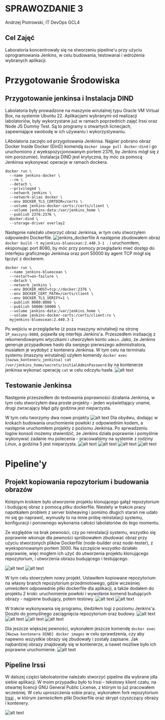 # SPRAWOZDANIE 3
Andrzej Piotrowski, IT
DevOps GCL4

## Cel Zajęć
Laboratoria koncentrowały się na stworzeniu pipeline'u przy użyciu oprogramowania Jenkins, w celu budowania, testowanai i wdrożenia wybranych aplikacji.

# Przygotowanie Środowiska
## Przygotowanie jenkinsa i Instalacja DIND
Labolatoria były prowadzone na maszynie wirutalnej typu Oracle VM Virtual Box, na systemie Ubuntu 22.
Aplikacjami wybranymi od realizacji labolatoriów, były wykorzystane już w ramach poprzednich zajęć Irssi oraz Node JS Dummy Test. Są to programy o otwartych licnecjach, zapewniające swobodę w ich używaniu i wykorzystywaniu.

LAbolatoria zaczęto od przygotowania Jenkinsa. Najpier pobrano obraz Docker Inside Docker (DinD) komendą `docker image pull docker:dind` i go uruchomiono z wyekspozycjonowanym portem 2376, by Jenkins mógł się z nim porozumieć. Instalacja DIND jest krytyczna, by móc za pomocą Jenkinsa wykonywać operacje w ramach dockera.
```
docker run \
  --name jenkins-docker \
  --rm \
  --detach \
  --privileged \
  --network jenkins \
  --network-alias docker \
  --env DOCKER_TLS_CERTDIR=/certs \
  --volume jenkins-docker-certs:/certs/client \
  --volume jenkins-data:/var/jenkins_home \
  --publish 2376:2376 \
  docker:dind \
  --storage-driver overlay2
```
Następnie należało utworzyć obraz Jenkinsa, w tym celu stworzyłem odpowiedni Dockerfile.
![jenkins_dockerfile](jenkins_dockerfile.png)
A następnie zbudowałem obraz `docker build -t myjenkins-blueocean:2.440.3-1 .` i uruchomiłem, eksponując port 8080, by móc przy pomocy przeglądarki mieć dostęp do interfejsu graficznego Jenkinsa oraz port 50000 by agent TCP mógł się łączyć z dockerem.
```
docker run \
  --name jenkins-blueocean \
  --restart=on-failure \
  --detach \
  --network jenkins \
  --env DOCKER_HOST=tcp://docker:2376 \
  --env DOCKER_CERT_PATH=/certs/client \
  --env DOCKER_TLS_VERIFY=1 \
  --publish 8080:8080 \
  --publish 50000:50000 \
  --volume jenkins-data:/var/jenkins_home \
  --volume jenkins-docker-certs:/certs/client:ro \
  myjenkins-blueocean:2.440.3-1
```

Po wejściu w przeglądarke (z poza maszyny wirutalnej) na stronę `IP_maszyny:8080`, pojawiła się interfejs Jenkins'a. Przeszedłem instlaację z rekomendowanymi wtyczkami i utworzyłem konto `admin`. Jako, że Jenkins generuje przypadkowe hasło dla swojego pierwszego administratora, musiałem je wydobyć z kontenera Jenkinsa. W tym celu na terminalu systemu (maszyny wirutalnej) użyłem komendy `docker exec [nazwa_konteneru_jenkinsa] cat /var/jenkins_home/secrets/initialAdminPassword` by na kontenerze jenkinsa wykonać operację `cat` w celu odczytu hasła.
![alt text](jenkins_login.png)

## Testowanie Jenkinsa

Następnie przeszedłem do testowania poprawności działania Jenkinsa, w tym celu stworzyłem dwa proste projekty - jeden wyświetlający uname, drugi zwracający błąd gdy godzina jest nieparzysta. 

W tym celu tworzymy dwa nowe projekty
![alt text](uname_start.png)
Dla obydwu, dodając w krokach budowania uruchomienie powłoki z odpowiednim kodem, a następnie uruchomiłem projekty z poziomu Jenkinsa. Po sprwadzeniu logów konsoli możemy stwierdzić, że Jenkins działa poprawnie i pomyślnie wykonywać zadanie mu polecenia - pracowaliśmy na systemie z rodziny Linux, a godzina 5 jest nieparzysta.
![alt text](powloka_uname.png)
![alt text](log_uname.png)
![alt text](powloka_hour.png)
![alt text](err_code.png)

# Pipeline'y

## Projekt kopiowania repozytorium i budowania obrazów
Kolejnym krokiem było utworzenie projektu klonującego gałąź repozytorium i budującej obraz z pomocą pliku dockerfile. Niestety w trakcie pracy napotkałem problem z server bisheaving i pomimo długich starań nie udało mi się go naprawić, wymusiły to na mnie próbę reinstalacji systemu, konfiguracji i ponownego wykonania całości labolatoriów do tego momentu.

Ze względów na brak pewności, czy po reinstalacji systemu, wszystko się poprawnie wkonuje dla pewności spróbowałem zbudować obraz przy użyciu stworzonych plików Dockerfile (node-builder oraz node-tester), z wyeksponowanym portem 3000. Na szczęście wszystko działało poprawnie, więc mogłem ich użyć do utworzenia projektu klonującego repozytorium, i utworzenia obrazu budującego i testującego.

![alt text](image-1.png)
![alt text](image-3.png)

W tym celu stowrzyłem nowy projekt. Ustawiłem kopiowane repozytorium na własny branch repozytorium przedmiotowego, gdzie wcześniej umieściłem odpowiednie pliki dockerfile dla aplikacji, a także dodałem do projektu 2 kroki: uruchomienie powłoki i wywołanie komend budujących obrazy - najpierw budujący, potem testowy.
![alt text](image-2.png)
![alt text](image-4.png)

W trakcie wykonywania się programu, śledziłem logi z poziomu Jenkins'a. Doszło do pomyślnego zaciągnięcia repozytorium oraz budowy.
![alt text](image-5.png)
![alt text](image-6.png)
![alt text](image-7.png)
![alt text](image-9.png)

Dla jeszcze większej pewności, wykonałem jeszcze komendę `docker exec [Nazwa kontenera DIND] docker images` w celu sprawdzenia, czy aby napewno wszystkie obrazy się zbudowały i zostały zapisane. Jak najbardziej obrazy znajdowały się w kontenerze, a nawet możliwe było ich poprawne uruchomienie.
![alt text](image-8.png)

## Pipeline Irssi

W dalszej części laboloatoriów należało stworzyć pipeline dla wybrane jdla siebie aplikacji. W moim przypadku było to Irssi - tekstowy klient czatu, na otwartej licencji GNU General Public License, z którym to już pracowałem wcześniej. W celu uproszczenia sobie pracy, wykonałem fork repozytorium [Irssi](https://github.com/Grallistrix/irssi)
, w którym zamieściłem pliki Dockerfile oraz skrypt czyszczący obrazy i kontenery. 

![alt text](image-10.png)

